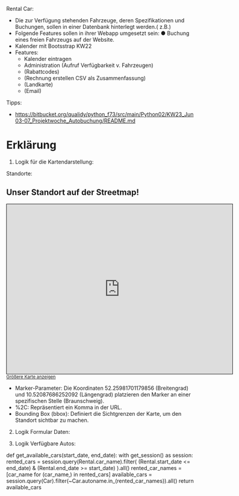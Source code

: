 Rental Car: 
* Die zur Verfügung stehenden Fahrzeuge, deren Spezifikationen und Buchungen, sollen in
einer Datenbank hinterlegt werden.( z.B.)
* Folgende Features sollen in ihrer Webapp umgesetzt sein:
    ● Buchung eines freien Fahrzeugs auf der Website.   
* Kalender mit Bootsstrap KW22
* Features:
    * Kalender eintragen
    * Administration (Aufruf Verfügbarkeit v. Fahrzeugen)
    * (Rabattcodes)
    * (Rechnung erstellen CSV als Zusammenfassung)
    * (Landkarte)
    * (Email)

Tipps:
* https://bitbucket.org/qualidy/python_f73/src/main/Python02/KW23_Jun03-07_Projektwoche_Autobuchung/README.md

# Erklärung

1) Logik für die Kartendarstellung:

Standorte:
<h2> Unser Standort auf der Streetmap! </h2>
        <iframe width="600" height="450" frameborder="0" scrolling="no" marginheight="0" marginwidth="0"
            src="https://www.openstreetmap.org/export/embed.html?bbox=10.51087686252092%2C52.24981701179856%2C10.53087686252092%2C52.26981701179856&amp;layer=mapnik&amp;marker=52.25981701179856%2C10.52087686252092"
            style="border: 1px solid black"></iframe>
        <br>
        <small><a href="https://www.openstreetmap.org/?mlat=52.25981701179856&mlon=10.52087686252092#map=16/52.2598/10.5209">Größere Karte anzeigen</a></small>

* Marker-Parameter: Die Koordinaten 52.25981701179856 (Breitengrad) und 10.52087686252092 (Längengrad) platzieren den Marker an einer spezifischen Stelle (Braunschweig). 
* %2C: Repräsentiert ein Komma in der URL.
* Bounding Box (bbox): Definiert die Sichtgrenzen der Karte, um den Standort sichtbar zu machen.


2) Logik Formular Daten:


3) Logik Verfügbare Autos:

def get_available_cars(start_date, end_date):
    with get_session() as session:
        rented_cars = session.query(Rental.car_name).filter(
            (Rental.start_date <= end_date) & (Rental.end_date >= start_date)
        ).all()
        rented_car_names = [car_name for (car_name,) in rented_cars]
        available_cars = session.query(Car).filter(~Car.autoname.in_(rented_car_names)).all()
    return available_cars
